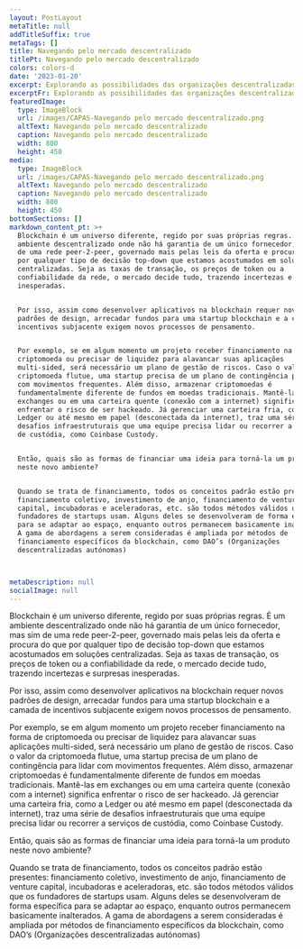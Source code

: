 ```yaml
---
layout: PostLayout
metaTitle: null
addTitleSuffix: true
metaTags: []
title: Navegando pelo mercado descentralizado
titlePt: Navegando pelo mercado descentralizado
colors: colors-d
date: '2023-01-20'
excerpt: Explorando as possibilidades das organizações descentralizadas autónomas.
excerptFr: Explorando as possibilidades das organizações descentralizadas autónomas.
featuredImage:
  type: ImageBlock
  url: /images/CAPAS-Navegando pelo mercado descentralizado.png
  altText: Navegando pelo mercado descentralizado
  caption: Navegando pelo mercado descentralizado
  width: 800
  height: 450
media:
  type: ImageBlock
  url: /images/CAPAS-Navegando pelo mercado descentralizado.png
  altText: Navegando pelo mercado descentralizado
  caption: Navegando pelo mercado descentralizado
  width: 800
  height: 450
bottomSections: []
markdown_content_pt: >+
  Blockchain é um universo diferente, regido por suas próprias regras. É um
  ambiente descentralizado onde não há garantia de um único fornecedor, mas sim
  de uma rede peer-2-peer, governado mais pelas leis da oferta e procura do que
  por qualquer tipo de decisão top-down que estamos acostumados em soluções
  centralizadas. Seja as taxas de transação, os preços de token ou a
  confiabilidade da rede, o mercado decide tudo, trazendo incertezas e surpresas
  inesperadas.


  Por isso, assim como desenvolver aplicativos na blockchain requer novos
  padrões de design, arrecadar fundos para uma startup blockchain e a camada de
  incentivos subjacente exigem novos processos de pensamento.


  Por exemplo, se em algum momento um projeto receber financiamento na forma de
  criptomoeda ou precisar de liquidez para alavancar suas aplicações
  multi-sided, será necessário um plano de gestão de riscos. Caso o valor da
  criptomoeda flutue, uma startup precisa de um plano de contingência para lidar
  com movimentos frequentes. Além disso, armazenar criptomoedas é
  fundamentalmente diferente de fundos em moedas tradicionais. Mantê-las em
  exchanges ou em uma carteira quente (conexão com a internet) significa
  enfrentar o risco de ser hackeado. Já gerenciar uma carteira fria, como a
  Ledger ou até mesmo em papel (desconectada da internet), traz uma série de
  desafios infraestruturais que uma equipe precisa lidar ou recorrer a serviços
  de custódia, como Coinbase Custody.


  Então, quais são as formas de financiar uma ideia para torná-la um produto
  neste novo ambiente?


  Quando se trata de financiamento, todos os conceitos padrão estão presentes:
  financiamento coletivo, investimento de anjo, financiamento de venture
  capital, incubadoras e aceleradoras, etc. são todos métodos válidos que os
  fundadores de startups usam. Alguns deles se desenvolveram de forma específica
  para se adaptar ao espaço, enquanto outros permanecem basicamente inalterados.
  A gama de abordagens a serem consideradas é ampliada por métodos de
  financiamento específicos da blockchain, como DAO’s (Organizações
  descentralizadas autónomas)



metaDescription: null
socialImage: null
---
```

Blockchain é um universo diferente, regido por suas próprias regras. É um ambiente descentralizado onde não há garantia de um único fornecedor, mas sim de uma rede peer-2-peer, governado mais pelas leis da oferta e procura do que por qualquer tipo de decisão top-down que estamos acostumados em soluções centralizadas. Seja as taxas de transação, os preços de token ou a confiabilidade da rede, o mercado decide tudo, trazendo incertezas e surpresas inesperadas.

Por isso, assim como desenvolver aplicativos na blockchain requer novos padrões de design, arrecadar fundos para uma startup blockchain e a camada de incentivos subjacente exigem novos processos de pensamento.

Por exemplo, se em algum momento um projeto receber financiamento na forma de criptomoeda ou precisar de liquidez para alavancar suas aplicações multi-sided, será necessário um plano de gestão de riscos. Caso o valor da criptomoeda flutue, uma startup precisa de um plano de contingência para lidar com movimentos frequentes. Além disso, armazenar criptomoedas é fundamentalmente diferente de fundos em moedas tradicionais. Mantê-las em exchanges ou em uma carteira quente (conexão com a internet) significa enfrentar o risco de ser hackeado. Já gerenciar uma carteira fria, como a Ledger ou até mesmo em papel (desconectada da internet), traz uma série de desafios infraestruturais que uma equipe precisa lidar ou recorrer a serviços de custódia, como Coinbase Custody.

Então, quais são as formas de financiar uma ideia para torná-la um produto neste novo ambiente?

Quando se trata de financiamento, todos os conceitos padrão estão presentes: financiamento coletivo, investimento de anjo, financiamento de venture capital, incubadoras e aceleradoras, etc. são todos métodos válidos que os fundadores de startups usam. Alguns deles se desenvolveram de forma específica para se adaptar ao espaço, enquanto outros permanecem basicamente inalterados. A gama de abordagens a serem consideradas é ampliada por métodos de financiamento específicos da blockchain, como DAO’s (Organizações descentralizadas autónomas)


